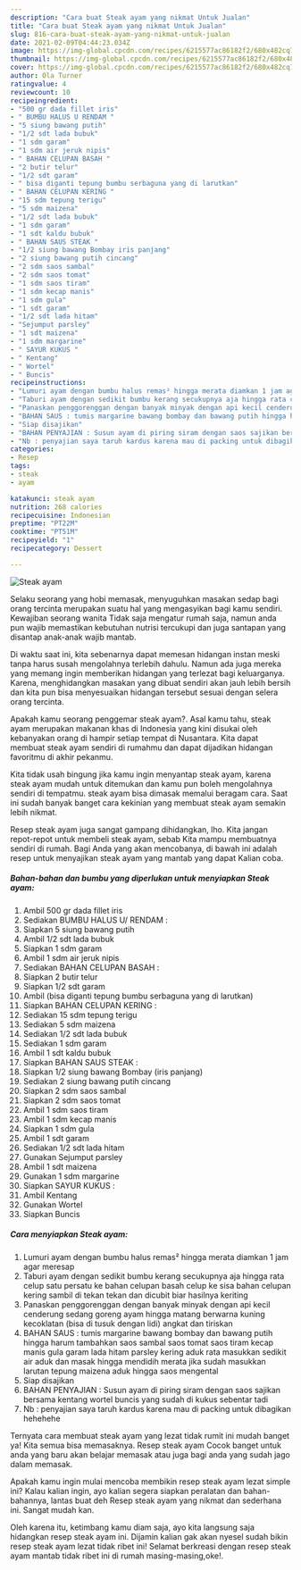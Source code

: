 ```yaml
---
description: "Cara buat Steak ayam yang nikmat Untuk Jualan"
title: "Cara buat Steak ayam yang nikmat Untuk Jualan"
slug: 816-cara-buat-steak-ayam-yang-nikmat-untuk-jualan
date: 2021-02-09T04:44:23.034Z
image: https://img-global.cpcdn.com/recipes/6215577ac86182f2/680x482cq70/steak-ayam-foto-resep-utama.jpg
thumbnail: https://img-global.cpcdn.com/recipes/6215577ac86182f2/680x482cq70/steak-ayam-foto-resep-utama.jpg
cover: https://img-global.cpcdn.com/recipes/6215577ac86182f2/680x482cq70/steak-ayam-foto-resep-utama.jpg
author: Ola Turner
ratingvalue: 4
reviewcount: 10
recipeingredient:
- "500 gr dada fillet iris"
- " BUMBU HALUS U RENDAM "
- "5 siung bawang putih"
- "1/2 sdt lada bubuk"
- "1 sdm garam"
- "1 sdm air jeruk nipis"
- " BAHAN CELUPAN BASAH "
- "2 butir telur"
- "1/2 sdt garam"
- " bisa diganti tepung bumbu serbaguna yang di larutkan"
- " BAHAN CELUPAN KERING "
- "15 sdm tepung terigu"
- "5 sdm maizena"
- "1/2 sdt lada bubuk"
- "1 sdm garam"
- "1 sdt kaldu bubuk"
- " BAHAN SAUS STEAK "
- "1/2 siung bawang Bombay iris panjang"
- "2 siung bawang putih cincang"
- "2 sdm saos sambal"
- "2 sdm saos tomat"
- "1 sdm saos tiram"
- "1 sdm kecap manis"
- "1 sdm gula"
- "1 sdt garam"
- "1/2 sdt lada hitam"
- "Sejumput parsley"
- "1 sdt maizena"
- "1 sdm margarine"
- " SAYUR KUKUS "
- " Kentang"
- " Wortel"
- " Buncis"
recipeinstructions:
- "Lumuri ayam dengan bumbu halus remas² hingga merata diamkan 1 jam agar meresap"
- "Taburi ayam dengan sedikit bumbu kerang secukupnya aja hingga rata celup satu persatu ke bahan celupan basah celup ke sisa bahan celupan kering sambil di tekan tekan dan dicubit biar hasilnya keriting"
- "Panaskan penggorenggan dengan banyak minyak dengan api kecil cenderung sedang goreng ayam hingga matang berwarna kuning kecoklatan (bisa di tusuk dengan lidi) angkat dan tiriskan"
- "BAHAN SAUS : tumis margarine bawang bombay dan bawang putih hingga harum tambahkan saos sambal saos tomat saos tiram kecap manis gula garam lada hitam parsley kering aduk rata masukkan sedikit air aduk dan masak hingga mendidih merata jika sudah masukkan larutan tepung maizena aduk hingga saos mengental"
- "Siap disajikan"
- "BAHAN PENYAJIAN : Susun ayam di piring siram dengan saos sajikan bersama kentang wortel buncis yang sudah di kukus sebentar tadi"
- "Nb : penyajian saya taruh kardus karena mau di packing untuk dibagikan hehehehe"
categories:
- Resep
tags:
- steak
- ayam

katakunci: steak ayam 
nutrition: 268 calories
recipecuisine: Indonesian
preptime: "PT22M"
cooktime: "PT51M"
recipeyield: "1"
recipecategory: Dessert

---
```



![Steak ayam](https://img-global.cpcdn.com/recipes/6215577ac86182f2/680x482cq70/steak-ayam-foto-resep-utama.jpg)

Selaku seorang yang hobi memasak, menyuguhkan masakan sedap bagi orang tercinta merupakan suatu hal yang mengasyikan bagi kamu sendiri. Kewajiban seorang  wanita Tidak saja mengatur rumah saja, namun anda pun wajib memastikan kebutuhan nutrisi tercukupi dan juga santapan yang disantap anak-anak wajib mantab.

Di waktu  saat ini, kita sebenarnya dapat memesan hidangan instan meski tanpa harus susah mengolahnya terlebih dahulu. Namun ada juga mereka yang memang ingin memberikan hidangan yang terlezat bagi keluarganya. Karena, menghidangkan masakan yang dibuat sendiri akan jauh lebih bersih dan kita pun bisa menyesuaikan hidangan tersebut sesuai dengan selera orang tercinta. 



Apakah kamu seorang penggemar steak ayam?. Asal kamu tahu, steak ayam merupakan makanan khas di Indonesia yang kini disukai oleh kebanyakan orang di hampir setiap tempat di Nusantara. Kita dapat membuat steak ayam sendiri di rumahmu dan dapat dijadikan hidangan favoritmu di akhir pekanmu.

Kita tidak usah bingung jika kamu ingin menyantap steak ayam, karena steak ayam mudah untuk ditemukan dan kamu pun boleh mengolahnya sendiri di tempatmu. steak ayam bisa dimasak memalui beragam cara. Saat ini sudah banyak banget cara kekinian yang membuat steak ayam semakin lebih nikmat.

Resep steak ayam juga sangat gampang dihidangkan, lho. Kita jangan repot-repot untuk membeli steak ayam, sebab Kita mampu membuatnya sendiri di rumah. Bagi Anda yang akan mencobanya, di bawah ini adalah resep untuk menyajikan steak ayam yang mantab yang dapat Kalian coba.

<!--inarticleads1-->

##### Bahan-bahan dan bumbu yang diperlukan untuk menyiapkan Steak ayam:

1. Ambil 500 gr dada fillet iris
1. Sediakan  BUMBU HALUS U/ RENDAM :
1. Siapkan 5 siung bawang putih
1. Ambil 1/2 sdt lada bubuk
1. Siapkan 1 sdm garam
1. Ambil 1 sdm air jeruk nipis
1. Sediakan  BAHAN CELUPAN BASAH :
1. Siapkan 2 butir telur
1. Siapkan 1/2 sdt garam
1. Ambil  (bisa diganti tepung bumbu serbaguna yang di larutkan)
1. Siapkan  BAHAN CELUPAN KERING :
1. Sediakan 15 sdm tepung terigu
1. Sediakan 5 sdm maizena
1. Sediakan 1/2 sdt lada bubuk
1. Sediakan 1 sdm garam
1. Ambil 1 sdt kaldu bubuk
1. Siapkan  BAHAN SAUS STEAK :
1. Siapkan 1/2 siung bawang Bombay (iris panjang)
1. Sediakan 2 siung bawang putih cincang
1. Siapkan 2 sdm saos sambal
1. Siapkan 2 sdm saos tomat
1. Ambil 1 sdm saos tiram
1. Ambil 1 sdm kecap manis
1. Siapkan 1 sdm gula
1. Ambil 1 sdt garam
1. Sediakan 1/2 sdt lada hitam
1. Gunakan Sejumput parsley
1. Ambil 1 sdt maizena
1. Gunakan 1 sdm margarine
1. Siapkan  SAYUR KUKUS :
1. Ambil  Kentang
1. Gunakan  Wortel
1. Siapkan  Buncis




<!--inarticleads2-->

##### Cara menyiapkan Steak ayam:

1. Lumuri ayam dengan bumbu halus remas² hingga merata diamkan 1 jam agar meresap
1. Taburi ayam dengan sedikit bumbu kerang secukupnya aja hingga rata celup satu persatu ke bahan celupan basah celup ke sisa bahan celupan kering sambil di tekan tekan dan dicubit biar hasilnya keriting
1. Panaskan penggorenggan dengan banyak minyak dengan api kecil cenderung sedang goreng ayam hingga matang berwarna kuning kecoklatan (bisa di tusuk dengan lidi) angkat dan tiriskan
1. BAHAN SAUS : tumis margarine bawang bombay dan bawang putih hingga harum tambahkan saos sambal saos tomat saos tiram kecap manis gula garam lada hitam parsley kering aduk rata masukkan sedikit air aduk dan masak hingga mendidih merata jika sudah masukkan larutan tepung maizena aduk hingga saos mengental
1. Siap disajikan
1. BAHAN PENYAJIAN : Susun ayam di piring siram dengan saos sajikan bersama kentang wortel buncis yang sudah di kukus sebentar tadi
1. Nb : penyajian saya taruh kardus karena mau di packing untuk dibagikan hehehehe




Ternyata cara membuat steak ayam yang lezat tidak rumit ini mudah banget ya! Kita semua bisa memasaknya. Resep steak ayam Cocok banget untuk anda yang baru akan belajar memasak atau juga bagi anda yang sudah jago dalam memasak.

Apakah kamu ingin mulai mencoba membikin resep steak ayam lezat simple ini? Kalau kalian ingin, ayo kalian segera siapkan peralatan dan bahan-bahannya, lantas buat deh Resep steak ayam yang nikmat dan sederhana ini. Sangat mudah kan. 

Oleh karena itu, ketimbang kamu diam saja, ayo kita langsung saja hidangkan resep steak ayam ini. Dijamin kalian gak akan nyesel sudah bikin resep steak ayam lezat tidak ribet ini! Selamat berkreasi dengan resep steak ayam mantab tidak ribet ini di rumah masing-masing,oke!.

